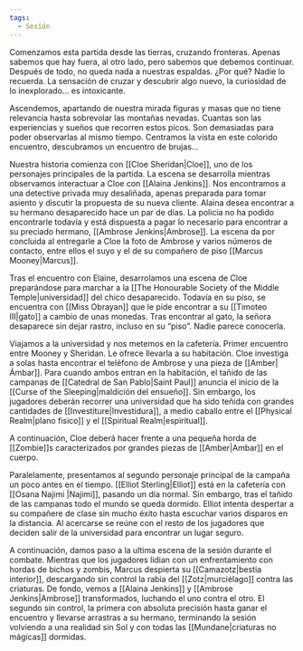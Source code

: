 ```yaml
---
tags:
  - Sesión
---
```

Comenzamos esta partida desde las tierras, cruzando fronteras. Apenas sabemos que hay fuera, al otro lado, pero sabemos que debemos continuar. Después de todo, no queda nada a nuestras espaldas. ¿Por qué? Nadie lo recuerda. La sensación de cruzar y descubrir algo nuevo, la curiosidad de lo inexplorado… es intoxicante. 

Ascendemos, apartando de nuestra mirada figuras y masas que no tiene relevancia hasta sobrevolar las montañas nevadas. Cuantas son las experiencias y sueños que recorren estos picos. Son demasiadas para poder observarlas al mismo tiempo. Centramos la vista en este colorido encuentro, descubramos un encuentro de brujas…

Nuestra historia comienza con [[Cloe Sheridan|Cloe]], uno de los personajes principales de la partida. La escena se desarrolla mientras observamos interactuar a Cloe con [[Alaina Jenkins]]. Nos encontramos a una detective privada muy desaliñada, apenas preparada para tomar asiento y discutir la propuesta de su nueva cliente. Alaina desea encontrar a su hermano desaparecido hace un par de días. La policia no ha podido encontrarle todavía y está dispuesta a pagar lo necesario para encontrar a su preciado hermano, [[Ambrose Jenkins|Ambrose]]. La escena da por concluida al entregarle a Cloe la foto de Ambrose y varios números de contacto, entre ellos el suyo y el de su compañero de piso [[Marcus Mooney|Marcus]].

Tras el encuentro con Elaine, desarrolamos una escena de Cloe preparándose para marchar a la [[The Honourable Society of the Middle Temple|universidad]] del chico desaparecido. Todavía en su piso, se encuentra con [[Miss Obrayan]] que le pide encontrar a su [[Timoteo III|gato]] a cambio de unas monedas. Tras encontrar al gato, la señora desaparece sin dejar rastro, incluso en su “piso”. Nadie parece conocerla.

Viajamos a la universidad y nos metemos en la cafetería. Primer encuentro entre Mooney y Sheridan. Le ofrece llevarla a su habitación. Cloe investiga a solas hasta encontrar el teléfono de Ambrose y una pieza de [[Amber|Ámbar]]. Para cuando ambos entran en la habitación, el tañido de las campanas de [[Catedral de San Pablo|Saint Paul]] anuncia el inicio de la [[Curse of the Sleeping|maldición del ensueño]]. Sin embargo, los jugadores deberán recorrer una universidad que ha sido teñida con grandes cantidades de [[Investiture|Investidura]], a medio caballo entre el [[Physical Realm|plano fisico]] y el [[Spiritual Realm|espiritual]]. 

A continuación, Cloe deberá hacer frente a una pequeña horda de [[Zombie]]s caracterizados por grandes piezas de [[Amber|Ambar]] en el cuerpo.

Paralelamente, presentamos al segundo personaje principal de la campaña un poco antes en el tiempo. [[Elliot Sterling|Elliot]] está en la cafetería con [[Osana Najimi |Najimi]], pasando un día normal. Sin embargo, tras el tañido de las campanas todo el mundo se queda dormido. Elliot intenta despertar a su compañere de clase sin mucho éxito hasta escuchar varios disparos en la distancia. Al acercarse se reúne con el resto de los jugadores que deciden salir de la universidad para encontrar un lugar seguro.

A continuación, damos paso a la ultima escena de la sesión durante el combate. Mientras que los jugadores lidian con un enfrentamiento con hordas de bichos y zombis, Marcus despierta su [[Camazotz|bestia interior]], descargando sin control la rabia del [[Zotz|murciélago]] contra las criaturas. De fondo, vemos a [[Alaina Jenkins]] y [[Ambrose Jenkins|Ambrose]] transformados, luchando el uno contra el otro. El segundo sin control, la primera con absoluta precisión hasta ganar el encuentro y llevarse arrastras a su hermano, terminando la sesión volviendo a una realidad sin Sol y con todas las [[Mundane|criaturas no mágicas]] dormidas.